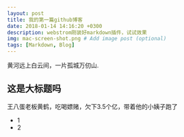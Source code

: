 ```yaml
---
layout: post
title: 我的第一篇github博客
date: 2018-01-14 14:16:20 +0300
description: webstrom刚装好markdown插件，试试效果
img: mac-screen-shot.png # Add image post (optional)
tags: [Markdown, Blog]
---
```

黄河远上白云间，一片孤城万仞山.

## 这是大标题吗
王八蛋老板黄鹤，吃喝嫖赌，欠下3.5个亿，带着他的小姨子跑了

* 1
* 2

